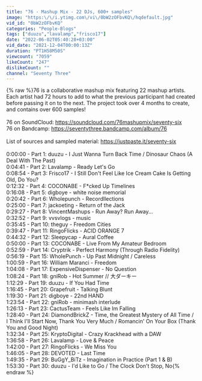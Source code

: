 ```yaml
---
title: "76 - Mashup Mix - 22 DJs, 600+ samples"
image: "https:\/\/i.ytimg.com\/vi\/0bW2zOFbvKQ\/hqdefault.jpg"
vid_id: "0bW2zOFbvKQ"
categories: "People-Blogs"
tags: ["duuzu","lavalamp","frisco17"]
date: "2022-06-02T05:40:28+03:00"
vid_date: "2021-12-04T00:00:13Z"
duration: "PT1H58M50S"
viewcount: "7059"
likeCount: "247"
dislikeCount: ""
channel: "Seventy Three"
---
```

{% raw %}76 is a collaborative mashup mix featuring 22 mashup artists.<br />Each artist had 72 hours to add to what the previous participant had created before passing it on to the next. The project took over 4 months to create, and contains over 600 samples!<br /><br />76 on SoundCloud: <a rel="nofollow" target="blank" href="https://soundcloud.com/76mashupmix/seventy-six">https://soundcloud.com/76mashupmix/seventy-six</a><br />76 on Bandcamp: <a rel="nofollow" target="blank" href="https://seventythree.bandcamp.com/album/76">https://seventythree.bandcamp.com/album/76</a><br /><br />List of sources and sampled material: <a rel="nofollow" target="blank" href="https://justpaste.it/seventy-six">https://justpaste.it/seventy-six</a><br /><br />0:00:00 - Part 1: duuzu - I Just Wanna Turn Back Time / Dinosaur Chaos (A Deal With The Past)<br />0:04:41 - Part 2: Lavalamp - Ready Let's Go<br />0:08:54 - Part 3: Frisco17 - I Still Don't Feel Like Ice Cream Cake Is Getting Old, Do You?<br />0:12:32 - Part 4: COCONABE - F*cked Up Timelines<br />0:16:08 - Part 5: digboye - white noise memorial<br />0:20:42 - Part 6: Wholepunch - Recordllections<br />0:25:00 - Part 7: jackoeting - Return of the Jack<br />0:29:27 - Part 8: VincentMashups - Run Away? Run Away...<br />0:32:52 - Part 9: vvsvlogs - music<br />0:35:45 - Part 10: theguy - Freedom Cities<br />0:39:47 - Part 11: RingoFlicks - ACID ORANGE 7<br />0:44:32 - Part 12: Sleepycap - Aural Coffee<br />0:50:00 - Part 13: COCONABE - Live From My Amateur Bedroom<br />0:52:59 - Part 14: Cryptrik - Perfect Harmony (Through Radio Fidelity)<br />0:56:19 - Part 15: WholePunch - Up Past Midnight / Careless<br />1:00:59 - Part 16: William Maranci - Freedom<br />1:04:08 - Part 17: ExpensiveDispenser - No Question<br />1:08:24 - Part 18: gniRob - Hot Summer // 大ダーキー<br />1:12:29 - Part 19: duuzu - If You Had Time<br />1:16:45 - Part 20: Grapefruit - Talking Blunt<br />1:19:30 - Part 21: digboye - 22nd HAND<br />1:23:54 - Part 22: gniRob - minimash interlude<br />1:26:13 - Part 23: CactusTeam - Feels Like Im Falling<br />1:28:40 - Part 24: DiamondBrickZ - Time, the Greatest Mystery of All Time / I Think I'll Start Now, Thank You Very Much / Romancin' On Your Box (Thank You and Good Night)<br />1:32:34 - Part 25: KryptoDigital - Crazy Krackhead with a DAW<br />1:36:58 - Part 26: Lavalamp - Love &amp; Peace<br />1:42:00 - Part 27: RingoFlicks - We Miss You<br />1:46:05 - Part 28: DEVOTED - Last Time<br />1:49:35 - Part 29: BuGgY_BiTz - Imagination in Practice (Part 1 &amp; B)<br />1:53:30 - Part 30: duuzu - I'd Like to Go / The Clock Don't Stop, No{% endraw %}
